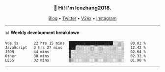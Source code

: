 <h3 align="center">👋 Hi! I'm leozhang2018.</h3>
<p align="center">
  <a href="https://code.leozhang2018.me">Blog</a> •
  <a href="https://twitter.com/leozhang2018">Twitter</a> •
  <a href="https://www.v2ex.com/member/leozhang">V2ex</a> •
  <a href="https://www.instagram.com/leozhanghere">Instagram</a>
</p>

-------

📊 **Weekly development breakdown**
<!--START_SECTION:waka-->
```text
Vue.js       22 hrs 15 mins  ████████████████████░░░░░   80.02 % 
JavaScript   3 hrs 27 mins   ███░░░░░░░░░░░░░░░░░░░░░░   12.42 % 
JSON         44 mins         ▓░░░░░░░░░░░░░░░░░░░░░░░░   02.64 % 
Other        38 mins         ▓░░░░░░░░░░░░░░░░░░░░░░░░   02.32 % 
LESS         32 mins         ▒░░░░░░░░░░░░░░░░░░░░░░░░   01.98 % 
```
<!--END_SECTION:waka-->
-------
